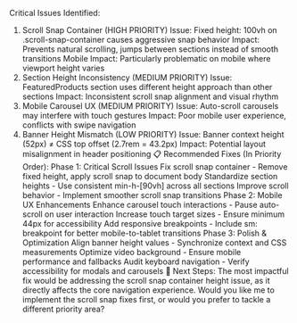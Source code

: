  Critical Issues Identified:
1. Scroll Snap Container (HIGH PRIORITY)
Issue: Fixed height: 100vh on .scroll-snap-container causes aggressive snap behavior
Impact: Prevents natural scrolling, jumps between sections instead of smooth transitions
Mobile Impact: Particularly problematic on mobile where viewport height varies
2. Section Height Inconsistency (MEDIUM PRIORITY)
Issue: FeaturedProducts section uses different height approach than other sections
Impact: Inconsistent scroll snap alignment and visual rhythm
3. Mobile Carousel UX (MEDIUM PRIORITY)
Issue: Auto-scroll carousels may interfere with touch gestures
Impact: Poor mobile user experience, conflicts with swipe navigation
4. Banner Height Mismatch (LOW PRIORITY)
Issue: Banner context height (52px) ≠ CSS top offset (2.7rem = 43.2px)
Impact: Potential layout misalignment in header positioning
📋 Recommended Fixes (In Priority Order):
Phase 1: Critical Scroll Issues
Fix scroll snap container - Remove fixed height, apply scroll snap to document body
Standardize section heights - Use consistent min-h-[90vh] across all sections
Improve scroll behavior - Implement smoother scroll snap transitions
Phase 2: Mobile UX Enhancements
Enhance carousel touch interactions - Pause auto-scroll on user interaction
Increase touch target sizes - Ensure minimum 44px for accessibility
Add responsive breakpoints - Include sm: breakpoint for better mobile-to-tablet transitions
Phase 3: Polish & Optimization
Align banner height values - Synchronize context and CSS measurements
Optimize video background - Ensure mobile performance and fallbacks
Audit keyboard navigation - Verify accessibility for modals and carousels
🎯 Next Steps:
The most impactful fix would be addressing the scroll snap container height issue, as it directly affects the core navigation experience. Would you like me to implement the scroll snap fixes first, or would you prefer to tackle a different priority area?
